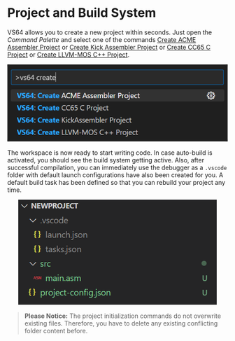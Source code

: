 
# Project and Build System []()

VS64 allows you to create a new project within seconds. Just open the *Command Palette* and select one of the commands [Create ACME Assembler Project](command:vs64.createProjectAcme) or [Create Kick Assembler Project](command:vs64.createProjectKick) or [Create CC65 C Project](command:vs64.createProjectCc65) or [Create LLVM-MOS C++ Project](command:vs64.createProjectLlvm).

<p align="center">
  <img src="./project_create1.png" />
</p>

The workspace is now ready to start writing code. In case auto-build is activated, you should see the build system getting active. Also, after successful compilation, you can immediately use the debugger as a `.vscode` folder with default launch configurations have also been created for you. A default build task has been defined so that you can rebuild your project any time.

<p align="center">
  <img src="./project_create2.png" />
</p>

> **Please Notice:** The project initialization commands do not overwrite existing files. Therefore, you have to
delete any existing conflicting folder content before.

